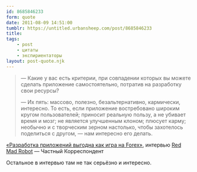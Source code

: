 ```yaml
---
id: 8685846233
form: quote
date: 2011-08-09 14:51:00
tumblr: https://untitled.urbansheep.com/post/8685846233
title: 
tags:
    - post
    - цитаты
    - экспириентаторы
layout: post-quote.njk
---
```


<blockquote>
<p>—&nbsp;Какие у вас есть критерии, при совпадении которых вы можете сделать приложение самостоятельно, потратив на разработку свои ресурсы?</p>
<p>—&nbsp;Их пять: массово, полезно, безальтернативно, кармически, интересно. То есть, если приложение востребовано широким кругом пользователей; приносит реальную пользу, а не убивает время и мозг; не является улучшенным клоном; плюсует карму; необычно и с творческим зерном настолько, чтобы захотелось поделиться с другом, — нам интересно его делать.</p>
</blockquote>

<p><a href="http://www.chaskor.ru/article/razrabotka_prilozhenij_vygodna_primerno_kak_igra_na_forex__24383">«Разработка приложений выгодна как игра на Forex»</a>, интервью <a href="http://redmadrobot.com/">Red Mad Robot</a> — Частный Корреспондент</p>

<p>Остальное в интервью там не так серьёзно и интересно.</p>

